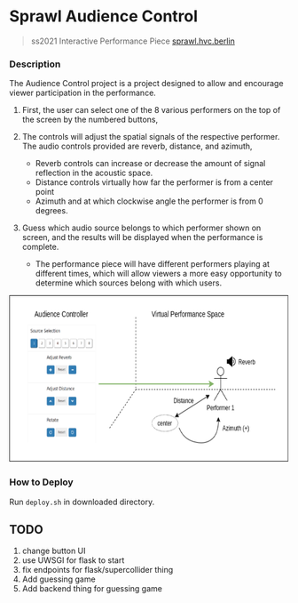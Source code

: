 # Sprawl Audience Control

> ss2021 Interactive Performance Piece [sprawl.hvc.berlin](http://sprawl.hvc.berlin/)




### Description

The Audience Control project is a project designed to allow and encourage viewer participation in the performance. 


1. First, the user can select one of the 8 various performers on the top of the screen by the numbered buttons,
2. The controls will adjust the spatial signals of the respective performer. The audio controls provided are reverb, distance, and azimuth, 
    - Reverb controls can increase or decrease the amount of signal reflection in the acoustic space.
    - Distance controls virtually how far the performer is from a center point
    - Azimuth and at which clockwise angle the performer is from 0 degrees.
    
3. Guess which audio source belongs to which performer shown on screen, and the results will be displayed when the performance is complete.

    - The performance piece will have different performers playing at different times, which will allow viewers a more easy opportunity to determine which sources belong with which users.


<p align="center">
  <img width="650" height="300" src="public/images/diagram.png">
</p>

### How to Deploy

Run `deploy.sh` in downloaded directory.


## TODO

1. change button UI
2. use UWSGI for flask to start
3. fix endpoints for flask/supercollider thing
4. Add guessing game
5. Add backend thing for guessing game
